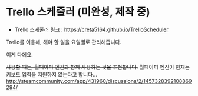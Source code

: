 Trello 스케줄러 (미완성, 제작 중)
===============

* Trello 스케줄러 링크 : https://creta5164.github.io/TrelloScheduler

Trello를 이용해, 해야 할 일을 요일별로 관리해줍니다.

이게 다에요.


~~사용할 때는, 월페이퍼 엔진과 함께 사용하는 것을 추천합니다.~~
월페이퍼 엔진이 현재는 키보드 입력을 지원하지 않는다고 합니다...
http://steamcommunity.com/app/431960/discussions/2/1457328392108869294/